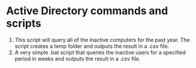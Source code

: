 # Active Directory commands and scripts

1. This script will query all of the inactive computers for the past year. The script creates a temp folder and outputs the result in a .csv file.
2. A very simple .bat script that queries the inactive users for a specified period in weeks and outputs the result in a .csv file.